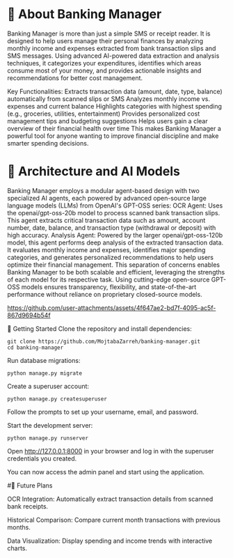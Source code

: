 # 📌 About Banking Manager
Banking Manager is more than just a simple SMS or receipt reader. It is designed to help users manage their personal finances by analyzing monthly income and expenses extracted from bank transaction slips and SMS messages. Using advanced AI-powered data extraction and analysis techniques, it categorizes your expenditures, identifies which areas consume most of your money, and provides actionable insights and recommendations for better cost management.

Key Functionalities:
Extracts transaction data (amount, date, type, balance) automatically from scanned slips or SMS
Analyzes monthly income vs. expenses and current balance
Highlights categories with highest spending (e.g., groceries, utilities, entertainment)
Provides personalized cost management tips and budgeting suggestions
Helps users gain a clear overview of their financial health over time
This makes Banking Manager a powerful tool for anyone wanting to improve financial discipline and make smarter spending decisions.

# 🧠 Architecture and AI Models
Banking Manager employs a modular agent-based design with two specialized AI agents, each powered by advanced open-source large language models (LLMs) from OpenAI's GPT-OSS series:
OCR Agent: Uses the openai/gpt-oss-20b model to process scanned bank transaction slips. This agent extracts critical transaction data such as amount, account number, date, balance, and transaction type (withdrawal or deposit) with high accuracy.
Analysis Agent: Powered by the larger openai/gpt-oss-120b model, this agent performs deep analysis of the extracted transaction data. It evaluates monthly income and expenses, identifies major spending categories, and generates personalized recommendations to help users optimize their financial management.
This separation of concerns enables Banking Manager to be both scalable and efficient, leveraging the strengths of each model for its respective task. Using cutting-edge open-source GPT-OSS models ensures transparency, flexibility, and state-of-the-art performance without reliance on proprietary closed-source models.

https://github.com/user-attachments/assets/4f647ae2-bd7f-4095-ac5f-867d9694b54f

🚀 Getting Started
Clone the repository and install dependencies:
```
git clone https://github.com/MojtabaZarreh/banking-manager.git
cd banking-manager
```
Run database migrations:
```
python manage.py migrate
```
Create a superuser account:
```
python manage.py createsuperuser
```
Follow the prompts to set up your username, email, and password.

Start the development server:
```
python manage.py runserver
```
Open http://127.0.0.1:8000 in your browser and log in with the superuser credentials you created.

You can now access the admin panel and start using the application.

#📅 Future Plans

OCR Integration: Automatically extract transaction details from scanned bank receipts.

Historical Comparison: Compare current month transactions with previous months.

Data Visualization: Display spending and income trends with interactive charts.

